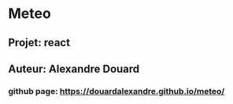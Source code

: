 # Meteo
## Projet: react

## Auteur: Alexandre Douard

### github page: https://douardalexandre.github.io/meteo/


